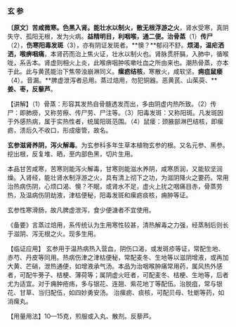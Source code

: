 ### 玄 参

**〔原文〕苦咸微寒。色黑入肾。能壮水以制火，散无根浮游之火**，肾水受寒，真阴失守、孤阳无根，发为火病。**益精明目，利咽喉，通二便。治骨蒸**（1）**传尸**（2），**伤寒阳毒发斑**（3），亦有阴证发斑者。**懊？**郁闷不舒。**烦渴，温疟洒洒，喉痹咽痛**，本肾药而治上焦火证，壮水以制火也。肾脉贯肝膈，入肺中，循喉咙，系舌本。肾虚则相火上炎，此喉痹咽肿咳嗽吐血之所由来也。潮热骨蒸，亦本于此。此与黄芪能治下焦带浊崩淋同义。**瘰疬结核**，寒散火，咸软坚。**痈疽鼠瘘**（4）。音漏。**脾虚泄泻者忌用。蒸过焙用，勿犯铜器。恶黄芪、山茱萸、****姜、枣，反藜芦**。

【讲解】（1）骨蒸：形容其发热自骨髓透发而出，多由阴虚内热所致。（2）传尸：即肺痨，又称劳瘵、传尸劳、尸注等。（3）阳毒发斑：又称阳斑。凡发斑因于外感热病，属于实热性者，统属阳斑范围。（4）鼠瘘：颈腋部淋巴结核，即瘰疬，溃后久不收口，形成瘘管，故名。	

**玄参滋肾养阴，泻火解毒**。为玄参科多年生草本植物玄参的根。又名元参、黑参。挖出根，反复堆、晒，至内部色黑，切片生用。

本品甘苦咸寒，苦寒则能泻火解毒，甘寒则能滋水养阴，咸寒质润，又能软坚润燥。入肾经，能壮肾水制浮游之火，具有清上彻下之功，为滋阴降火之要药。常用治热病伤阴，心烦口渴、懊？不眠，或肾水不足，虚火上扰之咽痛目赤，骨蒸劳热，及温病伤阴劫液，津枯便秘，阳毒发斑和瘰疬痰核，痈肿等证。

玄参性寒滑肠，故凡脾虚泄泻，食少便溏者不宜使用。

《备要》言蒸过焙用，系传统认为生用寒性较甚，清热解毒之力强，经蒸制后则长于滋阴、泻无根之火。现多生用。

【临证应用】    玄参用于温热病热入营血，阴伤口渴，或发斑疹等证，常配生地、赤芍、丹皮等同用。热病伤津之津枯便秘，常配麦冬、生地等以滋阴增液，或再加大黄、芒硝，泄热通便，如增液承气汤。本品为治咽喉肿痛常用药，属风热外感者，可配牛蒡子、桔梗、薄荷等；属阴虚火旺者，可配麦冬、桔梗、生地等，后者尤为适宜。对于痈肿疮疡，多与银花、连翘、紫花地丁等配伍。治脱疽，常与银花、甘草、当归配伍，如四妙勇安汤。
治瘰疬、痰核，可配贝母、牡蛎等药，如消瘰丸。

【用量用法】10—15克，煎服或入丸、散剂。反藜芦。
